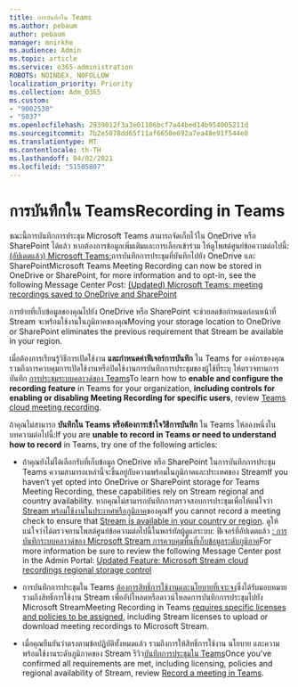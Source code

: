 ```yaml
---
title: การบันทึกใน Teams
ms.author: pebaum
author: pebaum
manager: mnirkhe
ms.audience: Admin
ms.topic: article
ms.service: o365-administration
ROBOTS: NOINDEX, NOFOLLOW
localization_priority: Priority
ms.collection: Adm_O365
ms.custom:
- "9002530"
- "5037"
ms.openlocfilehash: 2939012f3a3e01106bcf7a44bed14b954005211d
ms.sourcegitcommit: 7b2e5078dd65f11af6650e692a7ea48e91f544e0
ms.translationtype: MT
ms.contentlocale: th-TH
ms.lasthandoff: 04/02/2021
ms.locfileid: "51505807"
---
```

# <a name="recording-in-teams"></a><span data-ttu-id="f74e7-102">การบันทึกใน Teams</span><span class="sxs-lookup"><span data-stu-id="f74e7-102">Recording in Teams</span></span>

<span data-ttu-id="f74e7-103">ขณะนี้การบันทึกการประชุม Microsoft Teams สามารถจัดเก็บไว้ใน OneDrive หรือ SharePoint ได้แล้ว หากต้องการข้อมูลเพิ่มเติมและการเลือกเข้าร่วม ให้ดูโพสต์ศูนย์ข้อความต่อไปนี้: [(อัปเดตแล้ว) Microsoft Teams:](https://portal.microsoft.com/Adminportal/Home?ref=MessageCenter&id=MC222640)การบันทึกการประชุมที่บันทึกไปยัง OneDrive และ SharePoint</span><span class="sxs-lookup"><span data-stu-id="f74e7-103">Microsoft Teams Meeting Recording can now be stored in OneDrive or SharePoint, for more information and to opt-in, see the following Message Center Post: [(Updated) Microsoft Teams: meeting recordings saved to OneDrive and SharePoint](https://portal.microsoft.com/Adminportal/Home?ref=MessageCenter&id=MC222640)</span></span>

<span data-ttu-id="f74e7-104">การย้ายที่เก็บข้อมูลของคุณไปยัง OneDrive หรือ SharePoint จะช่วยลดข้อกําหนดก่อนหน้าที่ Stream จะพร้อมใช้งานในภูมิภาคของคุณ</span><span class="sxs-lookup"><span data-stu-id="f74e7-104">Moving your storage location to OneDrive or SharePoint eliminates the previous requirement that Stream be available in your region.</span></span>

<span data-ttu-id="f74e7-105">เมื่อต้องการเรียนรู้วิธีการเปิดใช้งาน **และกําหนดค่าฟีเจอร์การบันทึก** ใน Teams for องค์กรของคุณรวมถึงการควบคุมการเปิดใช้งานหรือปิดใช้งานการบันทึกการประชุมของผู้ใช้ที่ระบุ ให้ตรวจทานการบันทึก [การประชุมระบบคลาวด์ของ Teams](https://docs.microsoft.com/microsoftteams/cloud-recording)</span><span class="sxs-lookup"><span data-stu-id="f74e7-105">To learn how to **enable and configure the recording feature** in Teams for your organization, **including controls for enabling or disabling Meeting Recording for specific users**, review [Teams cloud meeting recording](https://docs.microsoft.com/microsoftteams/cloud-recording).</span></span>

<span data-ttu-id="f74e7-106">ถ้าคุณไม่สามารถ **บันทึกใน Teams หรือต้องการเข้าใจวิธีการบันทึก** ใน Teams ให้ลองหนึ่งในบทความต่อไปนี้:</span><span class="sxs-lookup"><span data-stu-id="f74e7-106">If you are **unable to record in Teams or need to understand how to record** in Teams, try one of the following articles:</span></span>

- <span data-ttu-id="f74e7-107">ถ้าคุณยังไม่ได้เลือกรับที่เก็บข้อมูล OneDrive หรือ SharePoint ในการบันทึกการประชุม Teams ความสามารถเหล่านี้จะขึ้นอยู่กับความพร้อมในภูมิภาคและประเทศของ Stream</span><span class="sxs-lookup"><span data-stu-id="f74e7-107">If you haven’t yet opted into OneDrive or SharePoint storage for Teams Meeting Recording, these capabilities rely on Stream regional and country availability.</span></span> <span data-ttu-id="f74e7-108">หากคุณไม่สามารถบันทึกการตรวจสอบการประชุมเพื่อให้แน่ใจว่า [Stream พร้อมใช้งานในประเทศหรือภูมิภาค](https://docs.microsoft.com/stream/faq#which-regions-does-microsoft-stream-host-my-data-in)ของคุณ</span><span class="sxs-lookup"><span data-stu-id="f74e7-108">If you cannot record a meeting check to ensure that [Stream is available in your country or region](https://docs.microsoft.com/stream/faq#which-regions-does-microsoft-stream-host-my-data-in).</span></span> <span data-ttu-id="f74e7-109">ดูให้แน่ใจว่าได้ตรวจทานโพสต์ศูนย์ข้อความต่อไปนี้ในพอร์ทัลผู้ดูแลระบบ: ฟีเจอร์ที่อัปเดตแล้ว [: การบันทึกระบบคลาวด์ของ Microsoft Stream การควบคุมพื้นที่เก็บข้อมูลระดับภูมิภาค](https://admin.microsoft.com/AdminPortal/Home#/MessageCenter?id=MC214327)</span><span class="sxs-lookup"><span data-stu-id="f74e7-109">For more information be sure to review the following Message Center post in the Admin Portal: [Updated Feature: Microsoft Stream cloud recordings regional storage control](https://admin.microsoft.com/AdminPortal/Home#/MessageCenter?id=MC214327)</span></span>

- <span data-ttu-id="f74e7-110">การบันทึกการประชุมใน Teams [ต้องการสิทธิ์การใช้งานและนโยบายที่เจาะจง](https://docs.microsoft.com/microsoftteams/cloud-recording#prerequisites-for-teams-cloud-meeting-recording)ซึ่งได้รับมอบหมาย รวมถึงสิทธิ์การใช้งาน Stream เพื่ออัปโหลดหรือดาวน์โหลดการบันทึกการประชุมไปยัง Microsoft Stream</span><span class="sxs-lookup"><span data-stu-id="f74e7-110">Meeting Recording in Teams [requires specific licenses and policies to be assigned](https://docs.microsoft.com/microsoftteams/cloud-recording#prerequisites-for-teams-cloud-meeting-recording), including Stream licenses to upload or download meeting recordings to Microsoft Stream.</span></span>

- <span data-ttu-id="f74e7-111">เมื่อคุณยืนยันว่าตรงตามข้อปฏิบัติทั้งหมดแล้ว รวมถึงการให้สิทธิ์การใช้งาน นโยบาย และความพร้อมใช้งานระดับภูมิภาคของ Stream รีวิว[บันทึกการประชุมใน Teams](https://support.office.com/article/34dfbe7f-b07d-4a27-b4c6-de62f1348c24)</span><span class="sxs-lookup"><span data-stu-id="f74e7-111">Once you’ve confirmed all requirements are met, including licensing, policies and regional availability of Stream, review [Record a meeting in Teams](https://support.office.com/article/34dfbe7f-b07d-4a27-b4c6-de62f1348c24).</span></span>
